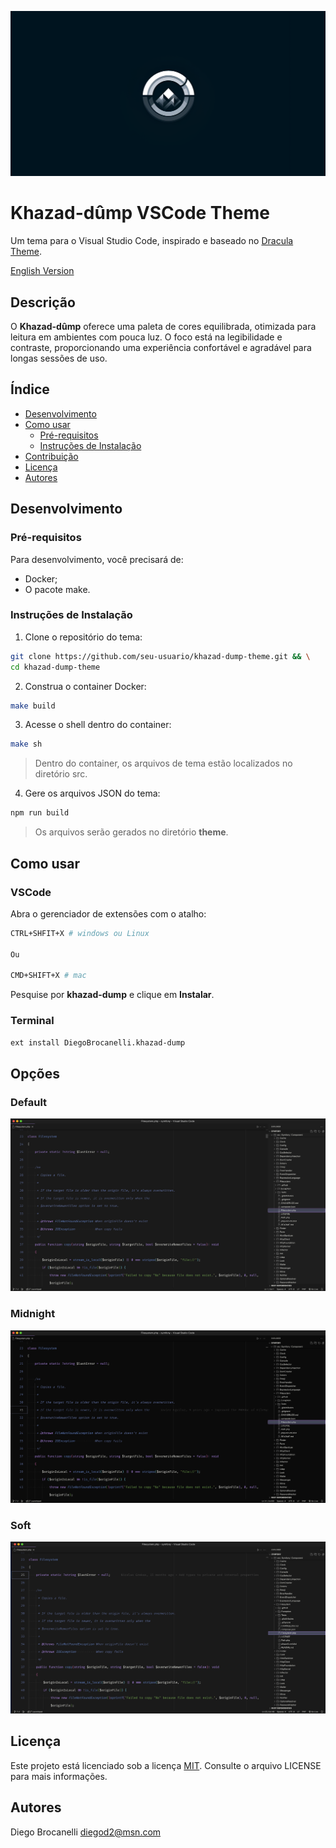 ![Banner do projeto Khazad-dûmp VSCode Theme ](/images/Khazad-dump.png)

# Khazad-dûmp VSCode Theme

Um tema para o Visual Studio Code, inspirado e baseado no [Dracula Theme](https://draculatheme.com/).

[English Version](README_EN)

## Descrição

O **Khazad-dûmp** oferece uma paleta de cores equilibrada, otimizada para leitura em ambientes com pouca luz. O foco está na legibilidade e contraste, proporcionando uma experiência confortável e agradável para longas sessões de uso.

## Índice

- [Desenvolvimento](#desenvovlimento)
- [Como usar](#como-usar)
    - [Pré-requisitos](#pre-requisitos)
    - [Instruções de Instalação](#instrucoes-de-instalação)
- [Contribuição](#contricuicao)
- [Licença](#licenca)
- [Autores](#autores)

## Desenvolvimento

### Pré-requisitos

Para desenvolvimento, você precisará de:

- Docker;
- O pacote make.

### Instruções de Instalação

1. Clone o repositório do tema:

```bash
git clone https://github.com/seu-usuario/khazad-dump-theme.git && \
cd khazad-dump-theme
```

2. Construa o container Docker:

```bash
make build
```

3. Acesse o shell dentro do container:

```bash
make sh
```

> Dentro do container, os arquivos de tema estão localizados no diretório src.

4. Gere os arquivos JSON do tema:

```bash
npm run build
```

> Os arquivos serão gerados no diretório **theme**.

## Como usar

### VSCode

Abra o gerenciador de extensões com o atalho:

```bash
CTRL+SHFIT+X # windows ou Linux

Ou

CMD+SHIFT+X # mac
```

Pesquise por **khazad-dump** e clique em **Instalar**.

### Terminal

```bash
ext install DiegoBrocanelli.khazad-dump
```

## Opções

### Default

![Imagem da opção padrão do tema](/images/khazad-dump-vscode.png)

### Midnight

![Imagem da opção midnight do tema](/images/khazad-dump-midnight-vscode.png)

### Soft

![Imagem da opção soft do tema](/images/khazad-dump-soft-vscode.png)

## Licença

Este projeto está licenciado sob a licença [MIT](LICENSE). Consulte o arquivo LICENSE para mais informações.

## Autores

Diego Brocanelli <diegod2@msn.com>